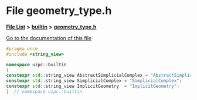 

# File geometry\_type.h

[**File List**](files.md) **>** [**builtin**](dir_e46c520626162f9e42d80fd08f196511.md) **>** [**geometry\_type.h**](geometry__type_8h.md)

[Go to the documentation of this file](geometry__type_8h.md)


```C++
#pragma once
#include <string_view>

namespace uipc::builtin
{
constexpr std::string_view AbstractSimplicialComplex = "AbstractSimplicialComplex";
constexpr std::string_view SimplicialComplex = "SimplicialComplex";
constexpr std::string_view ImplicitGeometry  = "ImplicitGeometry";
}  // namespace uipc::builtin
```


